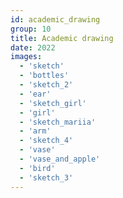 ```yaml
---
id: academic_drawing
group: 10
title: Academic drawing
date: 2022
images:
  - 'sketch'
  - 'bottles'
  - 'sketch_2'
  - 'ear'
  - 'sketch_girl'
  - 'girl'
  - 'sketch_mariia'
  - 'arm'
  - 'sketch_4'
  - 'vase'
  - 'vase_and_apple'
  - 'bird'
  - 'sketch_3'
---
```

